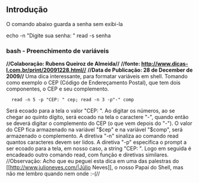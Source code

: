 ## Introdução
O comando abaixo guarda a senha sem exibi-la

  echo -n "Digite sua senha: "
  read -s senha


### bash - Preenchimento de variáveis
**//Colaboração: Rubens Queiroz de Almeida//**
**//fonte: http://www.dicas-l.com.br/print/20091228.html//**
**//Data de Publicação: 28 de December de 2009//**
Uma dica interessante, para formatar variáveis em shell.
Tomando como exemplo o CEP (Código de Endereçamento Postal), que tem dois componentes, o CEP e seu complemento.

      read -n 5 -p "CEP: " cep; read -n 3 -p"-" comp


Será ecoado para a tela o valor "CEP: ". Ao digitar os números, ao se chegar ao
quinto dígito, será ecoado na tela o caractere "-", quando então se deverá
digitar o complemento do CEP (o que vem depois do "-"). O valor do CEP fica
armazenado na variável "$cep" e na variável "$comp", será armazenado o
complemento.  A diretiva "-n" sinaliza ao comando read quantos caracteres devem
ser lidos. A diretiva "-p" especifica o prompt a ser ecoado para a tela, em
nosso caso, a string "CEP: ". Logo em seguida é encadeado outro comando read,
com função e diretivas similares.  //Observação: Acho que eu peguei esta dica
em uma das palestras do [[http://www.julioneves.com/|Júlio Neves]], o nosso
Papai do Shell, mas não me lembro quando nem onde :-(//